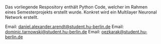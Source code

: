 Das vorliegende Respository enthält Python Code, welcher im Rahmen eines Semesterprojekts erstellt wurde. Konkret wird ein Multilayer Neuronal Network erstellt.

Email: daniel.alexander.arendt@student.hu-berlin.de Email: dominic.tarnowski@student.hu-berlin.de Email: oezkarak@student.hu-berlin.de
